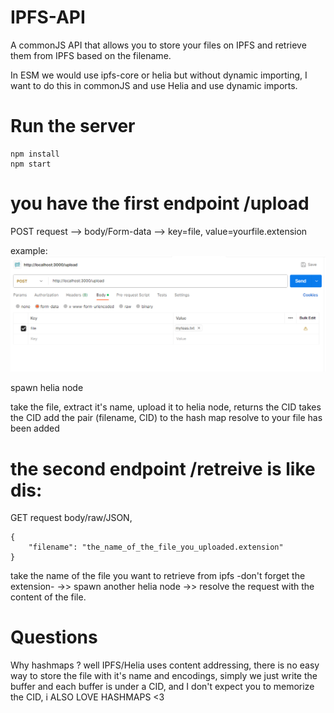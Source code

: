 # IPFS-API

A commonJS API that allows you to store your files on IPFS and retrieve them from IPFS based on the filename.

In ESM we would use ipfs-core or helia but without dynamic importing, I want to do this in commonJS and use Helia and use dynamic imports.

# Run the server

```
npm install
npm start
```
# you have the first endpoint /upload

POST request -->  body/Form-data --> key=file, value=yourfile.extension 

example: 
![Alt text](image.png)

spawn helia node 

take the file, extract it's name, upload it to helia node, returns the CID
takes the CID add the pair (filename, CID) to the hash map 
resolve to your file has been added 


# the second endpoint /retreive is like dis:

GET request body/raw/JSON, 
```
{
    "filename": "the_name_of_the_file_you_uploaded.extension"
}
```

take the name of the file you want to retrieve from ipfs -don't forget the extension- ->> spawn another helia node ->> resolve the request with the content of the file. 


# Questions

Why hashmaps ? well IPFS/Helia uses content addressing, there is no easy way to store the file with it's name and encodings, simply we just write the buffer and each buffer is under a CID, and I don't expect you to memorize the CID, i ALSO LOVE HASHMAPS <3


